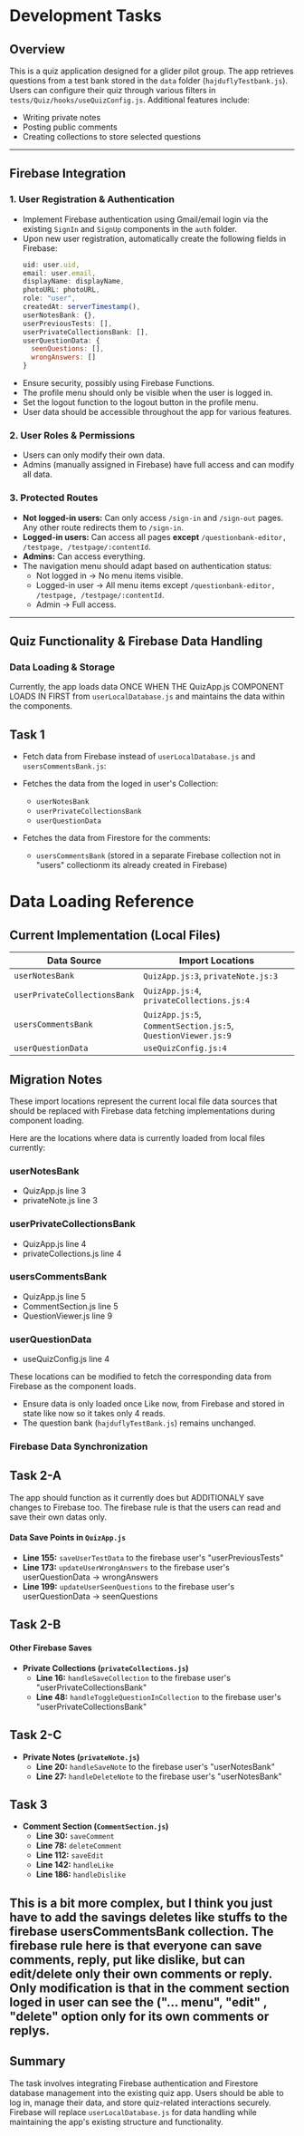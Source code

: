 # Development Tasks

## Overview

This is a quiz application designed for a glider pilot group. The app retrieves questions from a test bank stored in the `data` folder (`hajduflyTestbank.js`). Users can configure their quiz through various filters in `tests/Quiz/hooks/useQuizConfig.js`. Additional features include:

- Writing private notes
- Posting public comments
- Creating collections to store selected questions

---

## Firebase Integration

### 1. User Registration & Authentication

- Implement Firebase authentication using Gmail/email login via the existing `SignIn` and `SignUp` components in the `auth` folder.
- Upon new user registration, automatically create the following fields in Firebase:
  ```js
  uid: user.uid,
  email: user.email,
  displayName: displayName,
  photoURL: photoURL,
  role: "user",
  createdAt: serverTimestamp(),
  userNotesBank: {},
  userPreviousTests: [],
  userPrivateCollectionsBank: [],
  userQuestionData: {
    seenQuestions: [],
    wrongAnswers: []
  }
  ```
- Ensure security, possibly using Firebase Functions.
- The profile menu should only be visible when the user is logged in.
- Set the logout function to the logout button in the profile menu.
- User data should be accessible throughout the app for various features.

### 2. User Roles & Permissions

- Users can only modify their own data.
- Admins (manually assigned in Firebase) have full access and can modify all data.

### 3. Protected Routes

- **Not logged-in users:** Can only access `/sign-in` and `/sign-out` pages. Any other route redirects them to `/sign-in`.
- **Logged-in users:** Can access all pages **except** `/questionbank-editor, /testpage, /testpage/:contentId`.
- **Admins:** Can access everything.
- The navigation menu should adapt based on authentication status:
  - Not logged in → No menu items visible.
  - Logged-in user → All menu items except `/questionbank-editor, /testpage, /testpage/:contentId`.
  - Admin → Full access.

---

## Quiz Functionality & Firebase Data Handling

### Data Loading & Storage

Currently, the app loads data ONCE WHEN THE QuizApp.js COMPONENT LOADS IN FIRST from `userLocalDatabase.js` and maintains the data within the components. 

## Task 1
- Fetch data from Firebase instead of `userLocalDatabase.js` and `usersCommentsBank.js`:

- Fetches the data from the loged in user's Collection:
  - `userNotesBank`
  - `userPrivateCollectionsBank`
  - `userQuestionData`

- Fetches the data from Firestore for the comments:
  - `usersCommentsBank` (stored in a separate Firebase collection not in "users" collectionm its already created in Firebase)


# Data Loading Reference

## Current Implementation (Local Files)

| Data Source            | Import Locations                          |
|-----------------------|------------------------------------------|
| `userNotesBank`       | `QuizApp.js:3`, `privateNote.js:3`       |
| `userPrivateCollectionsBank` | `QuizApp.js:4`, `privateCollections.js:4` |
| `usersCommentsBank`   | `QuizApp.js:5`, `CommentSection.js:5`, `QuestionViewer.js:9` |
| `userQuestionData`    | `useQuizConfig.js:4`                     |

## Migration Notes
These import locations represent the current local file data sources that should be replaced with Firebase data fetching implementations during component loading.


Here are the locations where data is currently loaded from local files currently:

### userNotesBank
- QuizApp.js line 3
- privateNote.js line 3

### userPrivateCollectionsBank
- QuizApp.js line 4
- privateCollections.js line 4

### usersCommentsBank
- QuizApp.js line 5
- CommentSection.js line 5
- QuestionViewer.js line 9

### userQuestionData
- useQuizConfig.js line 4

These locations can be modified to fetch the corresponding data from Firebase as the component loads.

- Ensure data is only loaded once Like now, from Firebase and stored in state like now so it takes only 4 reads.
- The question bank (`hajduflyTestBank.js`) remains unchanged.

### Firebase Data Synchronization

## Task 2-A
The app should function as it currently does but ADDITIONALY save changes to Firebase too.
The firebase rule is that the users can read and save their own datas only.


#### Data Save Points in `QuizApp.js`

- **Line 155:** `saveUserTestData` to the firebase user's "userPreviousTests"
- **Line 173:** `updateUserWrongAnswers` to the firebase user's userQuestionData -> wrongAnswers
- **Line 199:** `updateUserSeenQuestions` to the firebase user's userQuestionData -> seenQuestions

## Task 2-B

#### Other Firebase Saves

- **Private Collections (`privateCollections.js`)**
  - **Line 16:** `handleSaveCollection` to the firebase user's "userPrivateCollectionsBank"
  - **Line 48:** `handleToggleQuestionInCollection`  to the firebase user's "userPrivateCollectionsBank"
## Task 2-C
- **Private Notes (`privateNote.js`)**
  - **Line 20:** `handleSaveNote` to the firebase user's "userNotesBank"
  - **Line 27:** `handleDeleteNote` to the firebase user's "userNotesBank"


## Task 3

- **Comment Section (`CommentSection.js`)**
  - **Line 30:** `saveComment`
  - **Line 78:** `deleteComment`
  - **Line 112:** `saveEdit`
  - **Line 142:** `handleLike`
  - **Line 186:** `handleDislike`

This is a bit more complex, but I think you just have to add the savings deletes like stuffs to the firebase usersCommentsBank collection. 
The firebase rule here is that everyone can save comments, reply,  put like dislike, but can edit/delete only their own comments or reply. 
Only modification is that in the comment section loged in user can see the ("... menu", "edit" , "delete" option only for its own comments or replys.  
---

## Summary

The task involves integrating Firebase authentication and Firestore database management into the existing quiz app. Users should be able to log in, manage their data, and store quiz-related interactions securely. Firebase will replace `userLocalDatabase.js` for data handling while maintaining the app's existing structure and functionality.
